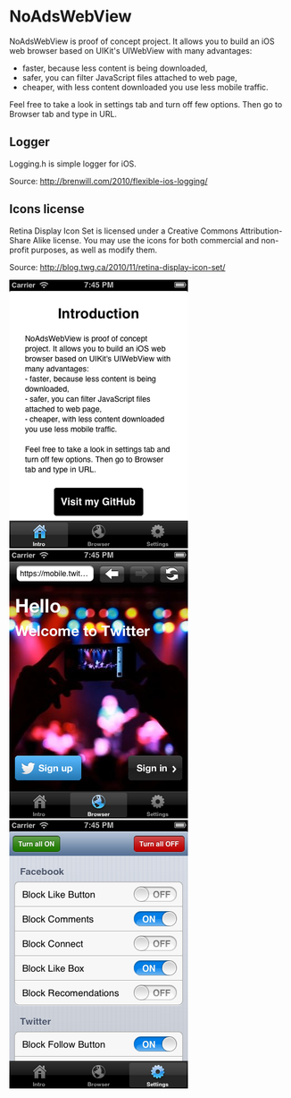 
NoAdsWebView
=

NoAdsWebView is proof of concept project. It allows you to build an iOS web browser based on UIKit's UIWebView with many advantages:
- faster, because less content is being downloaded,
- safer, you can filter JavaScript files attached to web page,
- cheaper, with less content downloaded you use less mobile traffic.

Feel free to take a look in settings tab and turn off few options. Then go to Browser tab and type in URL.

Logger
-
Logging.h is simple logger for iOS.

Source:
http://brenwill.com/2010/flexible-ios-logging/

Icons license
-
Retina Display Icon Set is licensed under a Creative Commons Attribution-Share Alike license. You may use the icons for both commercial and non-profit purposes, as well as modify them.

Source:
http://blog.twg.ca/2010/11/retina-display-icon-set/

![Alt text](/github/intro.png "Intro screen")
![Alt text](/github/browser.png "Browser screen")
![Alt text](/github/settings.png "Settings screen")
